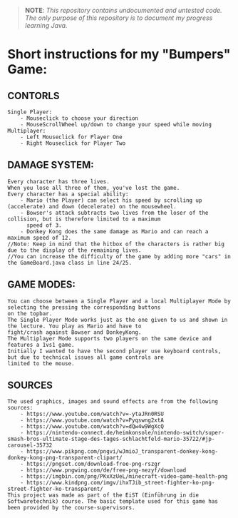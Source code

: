 > __NOTE__: _This repository contains undocumented and untested code. The only purpose of this repository is to document my progress learning Java._


# Short instructions for my "Bumpers" Game:

CONTORLS
-
    Single Player:
        - Mouseclick to choose your direction
        - MouseScrollWheel up/down to change your speed while moving
    Multiplayer:
        - Left Mouseclick for Player One
        - Right Mouseclick for Player Two


DAMAGE SYSTEM:
-
    Every character has three lives. 
    When you lose all three of them, you've lost the game.
    Every character has a special ability:
        - Mario (the Player) can select his speed by scrolling up (accelerate) and down (decelerate) on the mousewheel.
        - Bowser's attack subtracts two lives from the loser of the collision, but is therefore limited to a maximum 
          speed of 3.
        - Donkey Kong does the same damage as Mario and can reach a maximum speed of 12. 
    //Note: Keep in mind that the hitbox of the characters is rather big due to the display of the remaining lives.
    //You can increase the difficulty of the game by adding more "cars" in the GameBoard.java class in line 24/25. 
GAME MODES:
- 
    You can choose between a Single Player and a local Multiplayer Mode by selecting the pressing the corresponding buttons 
    on the topbar.
    The Single Player Mode works just as the one given to us and shown in the lecture. You play as Mario and have to 
    fight/crash against Bowser and DonkeyKong.
    The Multiplayer Mode supports two players on the same device and features a 1vs1 game.
    Initially I wanted to have the second player use keyboard controls, but due to technical issues all game controls are 
    limited to the mouse.
SOURCES
- 
    The used graphics, images and sound effects are from the following sources:
        - https://www.youtube.com/watch?v=-ytaJRn0RSU
        - https://www.youtube.com/watch?v=Pyqswng2xtA
        - https://www.youtube.com/watch?v=dQw4w9WgXcQ
        - https://nintendo-connect.de/heimkonsole/nintendo-switch/super-smash-bros-ultimate-stage-des-tages-schlachtfeld-mario-35722/#jp-carousel-35732
        - https://www.pikpng.com/pngvi/wJmioJ_transparent-donkey-kong-donkey-kong-png-transparent-clipart/
        - https://pngset.com/download-free-png-rszgr
        - https://www.pngwing.com/de/free-png-nezyf/download
        - https://imgbin.com/png/PKxXzUeL/minecraft-video-game-health-png
        - https://www.kindpng.com/imgv/ihxTJib_street-fighter-ko-png-street-fighter-ko-transparent/
    This project was made as part of the EiST (Einführung in die Softwaretechnik) course. The basic template used for this game has been provided by the course-supervisors.
